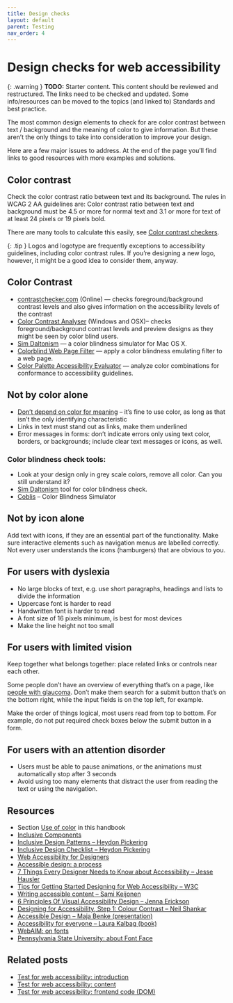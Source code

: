 ```yaml
---
title: Design checks
layout: default
parent: Testing
nav_order: 4
---
```



# Design checks for web accessibility

{: .warning }
**TODO:**
Starter content. This content should be reviewed and restructured.
The links need to be checked and updated.
Some info/resources can be moved to the topics (and linked to) Standards and best practice.

The most common design elements to check for are color contrast between text / background and the meaning of color to give information. But these aren’t the only things to take into consideration to improve your design.

Here are a few major issues to address. At the end of the page you’ll find links to good resources with more examples and solutions.

## Color contrast

Check the color contrast ratio between text and its background. The rules in WCAG 2 AA guidelines are: Color contrast ratio between text and background must be 4.5 or more for normal text and 3.1 or more for text of at least 24 pixels or 19 pixels bold.

There are many tools to calculate this easily, see [Color contrast checkers](http://www.webaxe.org/color-contrast-tools/).

{: .tip }
Logos and logotype are frequently exceptions to accessibility guidelines, including color contrast rules. If you’re designing a new logo, however, it might be a good idea to consider them, anyway.

## Color Contrast

- [contrastchecker.com](http://contrastchecker.com/) (Online) — checks foreground/background contrast levels and also gives information on the accessibility levels of the contrast
- [Color Contrast Analyser](http://www.paciellogroup.com/resources/contrastAnalyser) (Windows and OSX)– checks foreground/background contrast levels and preview designs as they might be seen by color blind users.
- [Sim Daltonism](http://michelf.ca/projects/sim-daltonism/) — a color blindness simulator for Mac OS X.
- [Colorblind Web Page Filter](https://www.toptal.com/designers/colorfilter) — apply a color blindness emulating filter to a web page.
- [Color Palette Accessibility Evaluator](http://accessibility.oit.ncsu.edu/tools/color-contrast/index.php) — analyze color combinations for conformance to accessibility guidelines.


## Not by color alone

- [Don’t depend on color for meaning](https://make.wordpress.org/accessibility/handbook/best-practices/design/use-of-color/) – it’s fine to use color, as long as that isn’t the only identifying characteristic
- Links in text must stand out as links, make them underlined
- Error messages in forms: don’t indicate errors only using text color, borders, or backgrounds; include clear text messages or icons, as well.

### Color blindness check tools:

- Look at your design only in grey scale colors, remove all color. Can you still understand it?
- [Sim Daltonism](https://michelf.ca/projects/sim-daltonism/) tool for color blindness check.
- [Coblis](http://www.color-blindness.com/coblis-color-blindness-simulator/) – Color Blindness Simulator

## Not by icon alone

Add text with icons, if they are an essential part of the functionality. Make sure interactive elements such as navigation menus are labelled correctly. Not every user understands the icons (hamburgers) that are obvious to you.

## For users with dyslexia

- No large blocks of text, e.g. use short paragraphs, headings and lists to divide the information
- Uppercase font is harder to read
- Handwritten font is harder to read
- A font size of 16 pixels minimum, is best for most devices
- Make the line height not too small

## For users with limited vision

Keep together what belongs together: place related links or controls near each other.

Some people don’t have an overview of everything that’s on a page, like [people with glaucoma](https://www.aao.org/newsroom/news-releases/detail/probability-of-blindness-from-glaucoma-has-nearly-). Don’t make them search for a submit button that’s on the bottom right, while the input fields is on the top left, for example.

Make the order of things logical, most users read from top to bottom. For example, do not put required check boxes below the submit button in a form.

## For users with an attention disorder

- Users must be able to pause animations, or the animations must automatically stop after 3 seconds
- Avoid using too many elements that distract the user from reading the text or using the navigation.

## Resources

- Section [Use of color](https://make.wordpress.org/accessibility/handbook/best-practices/design/use-of-color/) in this handbook
- [Inclusive Components](https://inclusive-components.design/)
- [Inclusive Design Patterns – Heydon Pickering](https://shop.smashingmagazine.com/products/inclusive-design-patterns)
- [Inclusive Design Checklist – Heydon Pickering](https://github.com/Heydon/inclusive-design-checklist)
- [Web Accessibility for Designers](https://webaim.org/resources/designers/)
- [Accessible design: a process](https://humanmade.com/2017/11/09/accessible-design-a-process/)
- [7 Things Every Designer Needs to Know about Accessibility – Jesse Hausler](https://medium.com/salesforce-ux/7-things-every-designer-needs-to-know-about-accessibility-64f105f0881b)
- [Tips for Getting Started Designing for Web Accessibility – W3C](https://www.w3.org/WAI/tips/designing/)
- [Writing accessible content – Sami Keijonen](https://foxland.fi/writing-accessible-content/)
- [6 Principles Of Visual Accessibility Design – Jenna Erickson](https://usabilitygeek.com/6-principles-visual-accessibility-design/https:/usabilitygeek.com/6-principles-visual-accessibility-design/)
- [Designing for Accessibility, Step 1: Colour Contrast – Neil Shankar](https://uxdesign.cc/the-easiest-part-about-designing-accessible-websites-76cd6b9a7ae4?gi=ffa6b3378eb0)
- [Accessible Design – Maja Benke (presentation)](https://wordpress.tv/2017/09/27/maja-benke-accessible-design/)
- [Accessibility for everyone – Laura Kalbag (book)](https://abookapart.com/products/accessibility-for-everyone)
- [WebAIM: on fonts](https://webaim.org/techniques/fonts/)
- [Pennsylvania State University: about Font Face](http://accessibility.psu.edu/legibility/fontface/)

## Related posts

- [Test for web accessibility: introduction](https://make.wordpress.org/accessibility/handbook/best-practices/test-for-web-accessibility/)
- [Test for web accessibility: content](https://make.wordpress.org/accessibility/handbook/best-practices/test-for-web-accessibility-content/)
- [Test for web accessibility: frontend code (DOM)](https://make.wordpress.org/accessibility/handbook/best-practices/test-for-web-accessibility/test-for-web-accessibility-frontend-code/)

